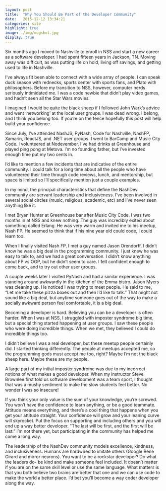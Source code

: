 ```yaml
---
layout: post
title:  "Why You Should Be Part of the Developer Community"
date:   2015-12-12 13:34:21
categories: site
highlight: true
image: ./img/mugshot.jpg
display: true
---
```

Six months ago I moved to Nashville to enroll in NSS and start a new career as a software developer. I had spent fifteen years in Jackson, TN. Moving away was difficult, as was putting life on hold, living off savings, and getting used to life in Nashville. 

I’ve always fit been able to connect with a wide array of people. I can speak duck season with rednecks, sports center with sports fans, and Plato with philosophers. Before my transition to NSS, however, computer nerds seriously intimidated me. I was a code newbie that didn’t play video games, and hadn’t seen all the Star Wars movies.

I imagined I would be quite the black sheep if I followed John Wark’s advice and went ‘networking’ at the local user groups. I was dead wrong. I belong, and I think you belong too. If you’re on the fence hopefully this post will help build your confidence.

Since July, I’ve attended NashJS, PyNash, Code for Nashville, NashFP, Xamarin, ReactJS, and .NET user groups. I went to BarCamp and Music City Code. I volunteered at Nodevember. I’ve had drinks at Greenhouse and played ping pong at Metova. I’m no founding father, but I’ve invested enough time put my two cents in. 

I’d like to mention a few incidents that are indicative of the entire community. I could talk for a long time about all the people who have volunteered their time through code reviews, lunch, and mentorship, but space is limited so I’ll specifically mention just a couple examples.

In my mind, the principal characteristics that define the NashDev community are servant leadership and inclusiveness. I’ve been involved in several social circles (music, religious, academic, etc) and I’ve never seen anything like it.

I met Bryan Hunter at Greenhouse bar after Music City Code. I was two months in at NSS and knew nothing. The guy was incredibly exited about something called Erlang. He was very warm and invited me to his meetup, Nash FP. He seemed to think that if his nine year old could code, I could learn too.

When I finally visited Nash FP, I met a guy named Jason Orendorff. I didn’t know he was a big deal in the programming community. I just knew he was easy to talk to, and we had a great conversation. I didn’t know anything about FP vs OOP, but he didn’t seem to care. I felt confident enough to come back, and to try out other user groups.

A couple weeks later I visited PyNash and had a similar experience. I was standing around awkwardly in the kitchen of the Emma bistro. Jason Myers was cleaning up. He noticed I was trying to meet people. He said to me, “Let me take these pizza boxes out and then I’d like to talk.” That might not sound like a big deal, but anytime someone goes out of the way to make a socially awkward person feel comfortable, it is a big deal.

Becoming a developer is hard. Believing you can be a developer is often harder. When I was at NSS, I struggled with imposter syndrome big time, but a special thing started happening at user groups. I saw these people who were doing incredible things. When we met, they believed I could do incredible things too.

I didn’t believe I was a real developer, but these meetup people certainly did. I started thinking differently. The people at meetups accepted me, so the programming gods must accept me too, right? Maybe I’m not the black sheep here. Maybe these are my people. 

A large part of my initial imposter syndrome was due to my incorrect notions of what makes a good developer. When my instructor Steve Brownlee first told us software development was a team sport, I thought that was a mushy sentiment to make the slow students feel better. No wonder I was so insecure! 

If you think your only value is the sum of your knowledge, you’re screwed. You won’t have the confidence to learn anything, or be a good teammate. Attitude means everything, and there’s a cool thing that happens when you get your attitude straight. Your confidence will grow and your leaning curve will skyrocket. Put the focus on supporting and including others and you will end up a way better developer. "The last will be first, and the first will be last.” I’m not there yet, but participating in the community has helped me come a long way.

The leadership of the NashDev community models excellence, kindness, and inclusiveness. Humans are hardwired to imitate others (Google Rene Girard and mirror neurons). You want to be a rockstar developer? Do what the leaders do- be kind and make someone feel included. It doesn’t matter if you are on the same skill level or use the same language. What matters is that you both believe two brains are better that one and we can use code to make the world a better place. I’d bet you’ll become a way coder developer along the way. 
